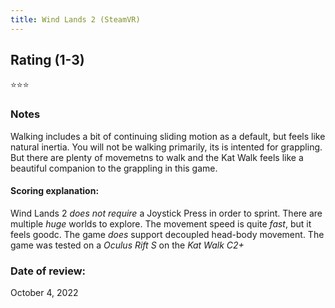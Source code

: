 ```yaml
---
title: Wind Lands 2 (SteamVR)
---
```


## Rating (1-3)
⭐⭐⭐

### Notes
Walking includes a bit of continuing sliding motion as a default, but feels like natural inertia. You will not be walking primarily, its is intented for grappling. But there are plenty of movemetns to walk and the Kat Walk feels like a beautiful companion to the grappling in this game.

#### Scoring explanation:
Wind Lands 2 *does not require* a Joystick Press in order to sprint.
There are multiple *huge* worlds to explore.
The movement speed is quite *fast*, but it feels goodc.
The game *does* support decoupled head-body movement.
The game was tested on a *Oculus Rift S* on the *Kat Walk C2+*

### Date of review:
October 4, 2022

<div id="hyvor-talk-view"></div>
<script type="text/javascript">
    var HYVOR_TALK_WEBSITE = 7943;
    var HYVOR_TALK_CONFIG = {
        url: false,
        id: false
    };
</script>
<script async type="text/javascript" src="//talk.hyvor.com/web-api/embed.js"></script>
